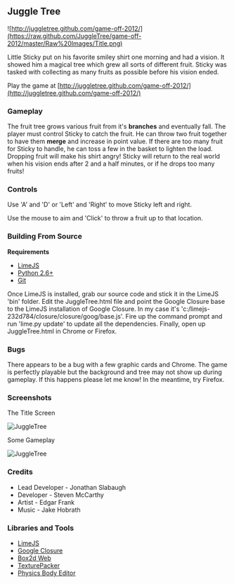 ## Juggle Tree

![http://juggletree.github.com/game-off-2012/](https://raw.github.com/JuggleTree/game-off-2012/master/Raw%20Images/Title.png)

Little Sticky put on his favorite smiley shirt one morning and had a vision. It showed him a magical tree which grew all sorts of different fruit. Sticky was tasked with collecting as many fruits as possible before his vision ended.

Play the game at [http://juggletree.github.com/game-off-2012/](http://juggletree.github.com/game-off-2012/)

### Gameplay

The fruit tree grows various fruit from it's **branches** and eventually fall. The player must control Sticky to catch the fruit. He can throw two fruit together to have them **merge** and increase in point value. If there are too many fruit for Sticky to handle, he can toss a few in the basket to lighten the load. Dropping fruit will make his shirt angry! Sticky will return to the real world when his vision ends after 2 and a half minutes, or if he drops too many fruits!

### Controls

Use 'A' and 'D' or 'Left' and 'Right' to move Sticky left and right.

Use the mouse to aim and 'Click' to throw a fruit up to that location.

### Building From Source

**Requirements**

* [LimeJS](http://www.limejs.com/)
* [Python 2.6+](http://www.python.org/)
* [Git](http://git-scm.com/download)

Once LimeJS is installed, grab our source code and stick it in the LimeJS 'bin' folder. Edit the JuggleTree.html file and point the Google Closure base to the LimeJS installation of Google Closure. In my case it's 'c:/limejs-232d784/closure/closure/goog/base.js'. Fire up the command prompt and run 'lime.py update' to update all the dependencies. Finally, open up JuggleTree.html in Chrome or Firefox.

### Bugs
There appears to be a bug with a few graphic cards and Chrome. The game is perfectly playable but the background and tree may not show up during gameplay. If this happens please let me know! In the meantime, try Firefox.

### Screenshots

The Title Screen

![JuggleTree](https://raw.github.com/JuggleTree/game-off-2012/master/Raw%20Images/TitleScreen.jpg)

Some Gameplay

![JuggleTree](https://raw.github.com/JuggleTree/game-off-2012/master/Raw%20Images/GamePlay.jpg)

### Credits
* Lead Developer - Jonathan Slabaugh
* Developer - Steven McCarthy
* Artist - Edgar Frank
* Music - Jake Hobrath

### Libraries and Tools
* [LimeJS](http://www.limejs.com/)
* [Google Closure](https://developers.google.com/closure/)
* [Box2d Web](http://code.google.com/p/box2dweb/)
* [TexturePacker](http://www.codeandweb.com/texturepacker)
* [Physics Body Editor](http://code.google.com/p/box2d-editor/)